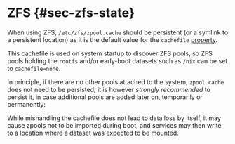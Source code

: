# ZFS {#sec-zfs-state}

When using ZFS, `/etc/zfs/zpool.cache` should be persistent (or a symlink to a persistent
location) as it is the default value for the `cachefile` [property](man:zpoolprops(7)).

This cachefile is used on system startup to discover ZFS pools, so ZFS pools
holding the `rootfs` and/or early-boot datasets such as `/nix` can be set to
`cachefile=none`.

In principle, if there are no other pools attached to the system, `zpool.cache`
does not need to be persisted; it is however *strongly recommended* to persist
it, in case additional pools are added later on, temporarily or permanently:

While mishandling the cachefile does not lead to data loss by itself, it may
cause zpools not to be imported during boot, and services may then write to a
location where a dataset was expected to be mounted.

